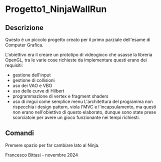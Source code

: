 # Progetto1_NinjaWallRun
## Descrizione
Questo è un piccolo progetto creato per il primo parziale dell'esame di Computer Grafica.

L'obiettivo era il creare un prototipo di videogioco che usasse la libreria OpenGL, tra le varie cose richieste da implementare questi erano dei requisiti:
- gestione dell'input
- gestione di collisioni
- uso dei VAO e VBO
- uso delle curve di Hilbert
- programmazione di vertex e fragment shaders
- uso di imgui come semplice menu
L'architettura del programma non rispecchia i design pattern, viola l'MVC e l'incapsulamento, ma questi non erano nell'obiettivo di questo elaborato, dunque sono state prese scorciatoie per avere un gioco funzionante nei tempi richiesti.

## Comandi
Premere spazio per far cambiare lato al Ninja.

Francesco Bittasi - novembre 2024
